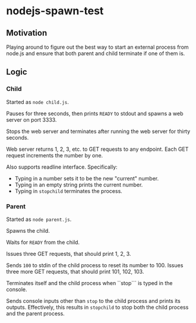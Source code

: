 # nodejs-spawn-test

## Motivation

Playing around to figure out the best way to start an external process from node.js and ensure that both parent and child terminate if one of them is.

## Logic

### Child

Started as ```node child.js```.

Pauses for three seconds, then prints ```READY``` to stdout and spawns a web server on port 3333.

Stops the web server and terminates after running the web server for thirty seconds.

Web server returns 1, 2, 3, etc. to GET requests to any endpoint. Each GET request increments the number by one.

Also supports readline interface. Specifically:

* Typing in a number sets it to be the new "current" number.
* Typing in an empty string prints the current number.
* Typing in ```stopchild``` terminates the process.

### Parent

Started as ```node parent.js```.

Spawns the child.

Waits for ```READY``` from the child.

Issues three GET requests, that should print 1, 2, 3.

Sends ```100``` to stdin of the child process to reset its number to 100. Issues three more GET requests, that should print 101, 102, 103.

Terminates itself and the child process when ``stop``` is typed in the console.

Sends console inputs other than ```stop``` to the child process and prints its outputs. Effectively, this results in ```stopchild``` to stop both the child process and the parent process.
